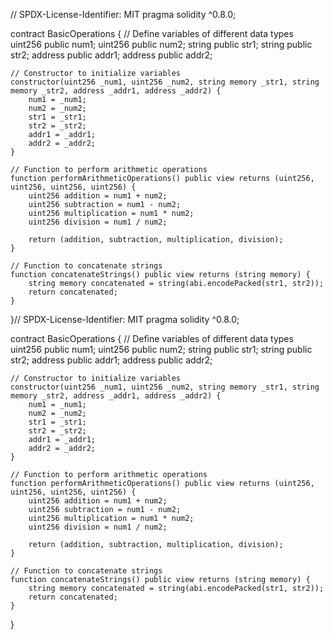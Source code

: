 // SPDX-License-Identifier: MIT
pragma solidity ^0.8.0;

contract BasicOperations {
    // Define variables of different data types
    uint256 public num1;
    uint256 public num2;
    string public str1;
    string public str2;
    address public addr1;
    address public addr2;
    
    // Constructor to initialize variables
    constructor(uint256 _num1, uint256 _num2, string memory _str1, string memory _str2, address _addr1, address _addr2) {
        num1 = _num1;
        num2 = _num2;
        str1 = _str1;
        str2 = _str2;
        addr1 = _addr1;
        addr2 = _addr2;
    }
    
    // Function to perform arithmetic operations
    function performArithmeticOperations() public view returns (uint256, uint256, uint256, uint256) {
        uint256 addition = num1 + num2;
        uint256 subtraction = num1 - num2;
        uint256 multiplication = num1 * num2;
        uint256 division = num1 / num2;
        
        return (addition, subtraction, multiplication, division);
    }
    
    // Function to concatenate strings
    function concatenateStrings() public view returns (string memory) {
        string memory concatenated = string(abi.encodePacked(str1, str2));
        return concatenated;
    }
}// SPDX-License-Identifier: MIT
pragma solidity ^0.8.0;

contract BasicOperations {
    // Define variables of different data types
    uint256 public num1;
    uint256 public num2;
    string public str1;
    string public str2;
    address public addr1;
    address public addr2;
    
    // Constructor to initialize variables
    constructor(uint256 _num1, uint256 _num2, string memory _str1, string memory _str2, address _addr1, address _addr2) {
        num1 = _num1;
        num2 = _num2;
        str1 = _str1;
        str2 = _str2;
        addr1 = _addr1;
        addr2 = _addr2;
    }
    
    // Function to perform arithmetic operations
    function performArithmeticOperations() public view returns (uint256, uint256, uint256, uint256) {
        uint256 addition = num1 + num2;
        uint256 subtraction = num1 - num2;
        uint256 multiplication = num1 * num2;
        uint256 division = num1 / num2;
        
        return (addition, subtraction, multiplication, division);
    }
    
    // Function to concatenate strings
    function concatenateStrings() public view returns (string memory) {
        string memory concatenated = string(abi.encodePacked(str1, str2));
        return concatenated;
    }
}

